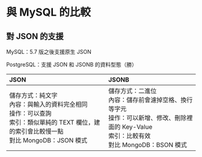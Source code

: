 # 與 MySQL 的比較

## 對 JSON 的支援

MySQL：5.7 版之後支援原生 JSON

PostgreSQL：支援 JSON 和 JSONB 的資料型態（勝）

| JSON | JSONB |
| :--- | :--- |
| 儲存方式：純文字<br>內容：與輸入的資料完全相同<br>操作：可以查詢<br>索引：類似單純的 TEXT 欄位，建的索引會比較慢一點<br>對比 MongoDB：JSON 模式 | 儲存方式：二進位<br>內容：儲存前會濾掉空格、換行等字元<br>操作：可以新增、修改、刪除裡面的 Key-Value<br>索引：比較有效<br>對比 MongoDB：BSON 模式 |



